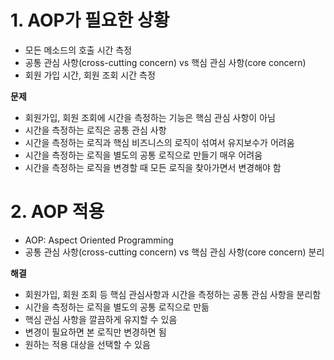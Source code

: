 # 1. AOP가 필요한 상황

- 모든 메소드의 호출 시간 측정
- 공통 관심 사항(cross-cutting concern) vs 핵심 관심 사항(core concern)
- 회원 가입 시간, 회원 조회 시간 측정

**문제**

- 회원가입, 회원 조회에 시간을 측정하는 기능은 핵심 관심 사항이 아님
- 시간을 측정하는 로직은 공통 관심 사항
- 시간을 측정하는 로직과 핵심 비즈니스의 로직이 섞여서 유지보수가 어려움
- 시간을 측정하는 로직을 별도의 공통 로직으로 만들기 매우 어려움
- 시간을 측정하는 로직을 변경할 때 모든 로직을 찾아가면서 변경해야 함

# 2. AOP 적용

- AOP: Aspect Oriented Programming
- 공통 관심 사항(cross-cutting concern) vs 핵심 관심 사항(core concern) 분리

**해결**

- 회원가입, 회원 조회 등 핵심 관심사항과 시간을 측정하는 공통 관심 사항을 분리함
- 시간을 측정하는 로직을 별도의 공통 로직으로 만듦
- 핵심 관심 사항을 깔끔하게 유지할 수 있음
- 변경이 필요하면 본 로직만 변경하면 됨
- 원하는 적용 대상을 선택할 수 있음
